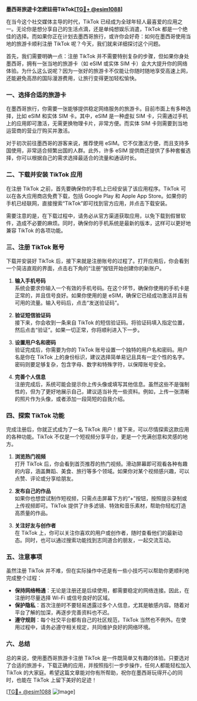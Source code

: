 **墨西哥旅遊卡怎麽註冊TikTok[[TG💪+ @esim1088](https://t.me/s/esim1088)]**

在当今这个社交媒体主导的时代，TikTok 已经成为全球年轻人最喜爱的应用之一。无论你是想分享自己的生活点滴，还是单纯想娱乐消遣，TikTok 都是一个绝佳的选择。而如果你正在计划去墨西哥旅行，或许你会好奇：如何在墨西哥使用当地的旅游卡顺利注册 TikTok 呢？今天，我们就来详细探讨这个问题。

首先，我们需要明确一点：注册 TikTok 并不需要特别复杂的步骤，但如果你身处墨西哥，拥有一张当地的旅游卡（如 eSIM 或实体 SIM 卡）会大大提升你的网络体验。为什么这么说呢？因为一张好的旅游卡不仅能让你随时随地享受高速上网，还能避免高昂的国际漫游费用，让旅行变得更加轻松愉快。

### 一、选择合适的旅游卡

在墨西哥旅行，你需要一张能够提供稳定网络服务的旅游卡。目前市面上有多种选择，比如 eSIM 和实体 SIM 卡。其中，eSIM 是一种虚拟 SIM 卡，只需通过手机上的应用即可激活，无需更换物理卡片，非常方便。而实体 SIM 卡则需要到当地运营商的营业厅购买并激活。

对于初次前往墨西哥的游客来说，推荐使用 eSIM。它不仅激活方便，而且支持多国使用，非常适合频繁出国的人群。此外，许多 eSIM 提供商还提供了多种套餐选择，你可以根据自己的需求选择最适合的流量和通话时长。

### 二、下载并安装 TikTok 应用

在注册 TikTok 之前，首先要确保你的手机上已经安装了该应用程序。TikTok 可以在各大应用商店免费下载，包括 Google Play 和 Apple App Store。如果你的手机已经联网，直接搜索“TikTok”即可找到官方应用，并点击下载安装。

需要注意的是，在下载过程中，请务必从官方渠道获取应用，以免下载到假冒软件，造成不必要的麻烦。同时，确保你的手机系统是最新的版本，这样可以更好地兼容 TikTok 的各项功能。

### 三、注册 TikTok 账号

下载并安装好 TikTok 后，接下来就是注册账号的过程了。打开应用后，你会看到一个简洁直观的界面，点击右下角的“注册”按钮开始创建你的新账户。

1. **输入手机号码**  
   系统会要求你输入一个有效的手机号码。在这个环节，确保你使用的手机卡是正常的，并且信号良好。如果你使用的是 eSIM，确保它已经成功激活并且有可用的流量。输入号码后，点击“发送验证码”。

2. **验证短信验证码**  
   接下来，你会收到一条来自 TikTok 的短信验证码。将验证码填入指定位置，然后点击“验证”。如果一切正常，你将顺利进入下一步。

3. **设置用户名和密码**  
   验证完成后，你需要为你的 TikTok 账号设置一个独特的用户名和密码。用户名是你在 TikTok 上的身份标识，建议选择简单易记且具有一定个性的名字。密码则要足够复杂，包含字母、数字和特殊字符，以保障账号安全。

4. **完善个人信息**  
   注册完成后，系统可能会提示你上传头像或填写其他信息。虽然这些不是强制性的，但为了更好地展示自己，建议适当补充一些资料。例如，上传一张清晰的照片作为头像，或者添加一段简短的自我介绍。

### 四、探索 TikTok 功能

完成注册后，你就正式成为了一名 TikTok 用户！接下来，可以尽情探索这款应用的各种功能。TikTok 不仅是一个短视频分享平台，更是一个充满创意和灵感的地方。

1. **浏览热门视频**  
   打开 TikTok 后，你会看到首页推荐的热门视频。滑动屏幕即可观看各种有趣的内容，涵盖舞蹈、美食、旅行等多个领域。如果你对某个视频感兴趣，可以点赞、评论或分享给朋友。

2. **发布自己的作品**  
   如果你也想尝试制作短视频，只需点击屏幕下方的“+”按钮，按照提示录制或上传视频即可。TikTok 提供了许多滤镜、特效和音乐素材，帮助你轻松打造高质量的作品。

3. **关注好友与创作者**  
   在 TikTok 上，你可以关注你喜欢的用户或创作者，随时查看他们的最新动态。同时，也可以通过搜索功能找到志同道合的朋友，一起交流互动。

### 五、注意事项

虽然注册 TikTok 并不难，但在实际操作中还是有一些小技巧可以帮助你更顺利地完成整个过程：

- **保持网络畅通**：无论是注册还是后续使用，都需要稳定的网络连接。因此，在注册时尽量选择 Wi-Fi 或信号良好的区域。
- **保护隐私**：首次注册时不要轻易透露过多个人信息，尤其是敏感内容。随着对平台了解的加深，再逐步完善资料也不迟。
- **遵守规则**：每个社交平台都有自己的社区规范，TikTok 当然也不例外。在使用过程中，请务必遵守相关规定，共同维护良好的网络环境。

### 六、总结

总的来说，使用墨西哥旅游卡注册 TikTok 是一件既简单又有趣的体验。只要选对了合适的旅游卡，下载正确的应用，并按照指引一步步操作，任何人都能轻松加入 TikTok 的大家庭。希望这篇文章能对你有所帮助，祝你在墨西哥玩得开心的同时，也能在 TikTok 上留下美好的足迹！

[[TG💪+ @esim1088](https://t.me/s/esim1088) ![Image](https://i.postimg.cc/4NQfJmqS/Snipaste-2025-05-13-00-14-12.png)]